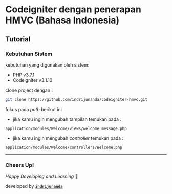# Codeigniter dengan penerapan HMVC (Bahasa Indonesia)

## Tutorial

### Kebutuhan Sistem

kebutuhan yang digunakan oleh sistem: 

- PHP v3.7.1
- Codeigniter v3.1.10



clone project dengan :

```sh
git clone https://github.com/indrijunanda/codeigniter-hmvc.git
```

fokus pada *path* berikut ini 

- jika kamu ingin mengubah tampilan temukan pada : 

```
application/modules/Welcome/views/welcome_message.php
```

- jika kamu ingin mengubah *controller* temukan pada :

```
application/modules/Welcome/controllers/Welcome.php
```


-------------------

### Cheers Up!

*Happy Developing and Learning* 💪



developed by **[`indrijunanda`](https://indrijunanda.gitlab.io/)**